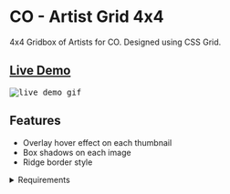 # CO - Artist Grid 4x4
4x4 Gridbox of Artists for CO. Designed using CSS Grid.

## <a href="https://daryldelrosario.github.io/co-artist-grid">Live Demo</a>   
<kbd><img src="co-grid-artist-ldrx.gif" alt="live demo gif"></kbd>

## Features
- Overlay hover effect on each thumbnail
- Box shadows on each image
- Ridge border style

<details>
    <summary>Requirements</summary>

- [x] 4x4 Grid
- [x] Each image with drop shadow applied
- [x] Centered header and caption for each thumbnail
- [x] Font roboto

#### Challenge Extension
- [x] Include introduction section
- [x] Add background image to grid
- [x] Links to images with hover effect
</details>
